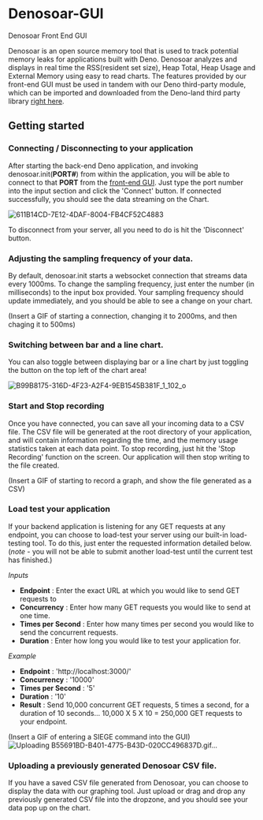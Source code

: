# Denosoar-GUI
Denosoar Front End GUI

Denosoar is an open source memory tool that is used to track potential memory leaks for applications built with Deno. Denosoar analyzes and displays in real time the RSS(resident set size), Heap Total, Heap Usage and External Memory using easy to read charts. The features provided by our front-end GUI must be used in tandem with our Deno third-party module, which can be imported and downloaded from the Deno-land third party library [right here](https://deno.land/x/denosoar).

## Getting started

### Connecting / Disconnecting to your application
After starting the back-end Deno application, and invoking denosoar.init(**PORT#**) from within the application, you will be able to connect to that **PORT** from the [front-end GUI](denosoar.deno.dev). Just type the port number into the input section and click the 'Connect' button. If connected successfully, you should see the data streaming on the Chart.

![611B14CD-7E12-4DAF-8004-FB4CF52C4883](https://user-images.githubusercontent.com/34800232/204637697-c2baab21-84bc-4948-abfb-66b7a837a32f.gif)


To disconnect from your server, all you need to do is hit the 'Disconnect' button.

### Adjusting the sampling frequency of your data.

By default, denosoar.init starts a websocket connection that streams data every 1000ms. To change the sampling frequency, just enter the number (in milliseconds) to the input box provided. Your sampling frequency should update immediately, and you should be able to see a change on your chart.

(Insert a GIF of starting a connection, changing it to 2000ms, and then chaging it to 500ms)

### Switching between bar and a line chart.

You can also toggle between displaying bar or a line chart by just toggling the button on the top left of the chart area!

![B99B8175-316D-4F23-A2F4-9EB1545B381F_1_102_o](https://user-images.githubusercontent.com/34800232/204639680-4f35d617-1e3e-48fc-810e-ad8ed2911bfa.jpeg)

### Start and Stop recording

Once you have connected, you can save all your incoming data to a CSV file. The CSV file will be generated at the root directory of your application, and will contain information regarding the time, and the memory usage statistics taken at each data point. To stop recording, just hit the 'Stop Recording' function on the screen. Our application will then stop writing to the file created.


(Insert a GIF of starting to record a graph, and show the file generated as a CSV)

### Load test your application

If your backend application is listening for any GET requests at any endpoint, you can choose to load-test your server using our built-in load-testing tool. To do this, just enter the requested information detailed below. (*note* - you will not be able to submit another load-test until the current test has finished.)

  *Inputs*
  - **Endpoint** : Enter the exact URL at which you would like to send GET requests to
  - **Concurrency** : Enter how many GET requests you would like to send at one time.
  - **Times per Second** : Enter how many times per second you would like to send the concurrent requests.
  - **Duration** : Enter how long you would like to test your application for.
  
 *Example* 
  - **Endpoint** : 'http://localhost:3000/'
  - **Concurrency** : '10000'
  - **Times per Second** : '5'
  - **Duration** : '10'
  - **Result** : Send 10,000 concurrent GET requests, 5 times a second, for a duration of 10 seconds... 10,000 X 5 X 10 = 250,000 GET requests to your endpoint.

 (Insert a GIF of entering a SIEGE command into the GUI)
   ![Uploading B55691BD-B401-4775-B43D-020CC496837D.gif…]()

 ### Uploading a previously generated Denosoar CSV file.
 
If you have a saved CSV file generated from Denosoar, you can choose to display the data with our graphing tool. Just upload or drag and drop any previously generated CSV file into the dropzone, and you should see your data pop up on the chart.
  
  
